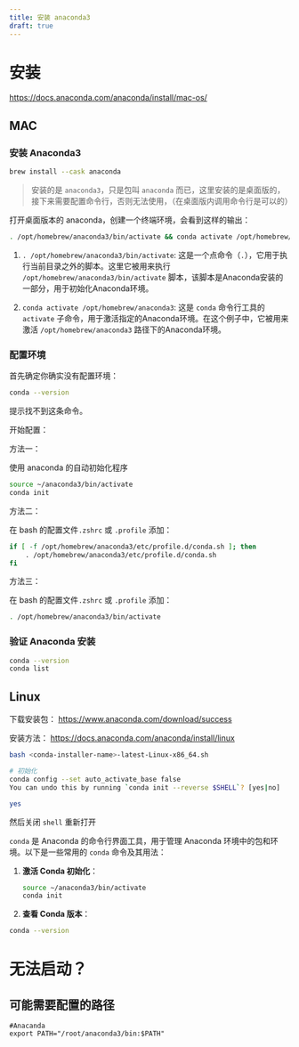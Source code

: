 ```yaml
---
title: 安装 anaconda3
draft: true
---
```


# 安装

https://docs.anaconda.com/anaconda/install/mac-os/

## MAC
### 安装 Anaconda3

```bash
brew install --cask anaconda
```

> 安装的是 `anaconda3`，只是包叫 `anaconda` 而已，这里安装的是桌面版的，接下来需要配置命令行，否则无法使用，（在桌面版内调用命令行是可以的）

打开桌面版本的 anaconda，创建一个终端环境，会看到这样的输出：
```bash
. /opt/homebrew/anaconda3/bin/activate && conda activate /opt/homebrew/anaconda3;
```
1. `. /opt/homebrew/anaconda3/bin/activate`: 这是一个点命令（`.`），它用于执行当前目录之外的脚本。这里它被用来执行 `/opt/homebrew/anaconda3/bin/activate` 脚本，该脚本是Anaconda安装的一部分，用于初始化Anaconda环境。
    
2. `conda activate /opt/homebrew/anaconda3`: 这是 `conda` 命令行工具的 `activate` 子命令，用于激活指定的Anaconda环境。在这个例子中，它被用来激活 `/opt/homebrew/anaconda3` 路径下的Anaconda环境。
### 配置环境
首先确定你确实没有配置环境：
```bash
conda --version
```

提示找不到这条命令。

开始配置：

方法一：

使用 anaconda 的自动初始化程序

```bash
source ~/anaconda3/bin/activate 
conda init
```

方法二：

在 bash 的配置文件`.zshrc` 或 `.profile` 添加：

```bash
if [ -f /opt/homebrew/anaconda3/etc/profile.d/conda.sh ]; then
    . /opt/homebrew/anaconda3/etc/profile.d/conda.sh
fi
```

方法三：

在 bash 的配置文件`.zshrc` 或 `.profile` 添加：
```bash
. /opt/homebrew/anaconda3/bin/activate
```

### 验证 Anaconda 安装 

```bash
conda --version
conda list
```



## Linux

下载安装包： https://www.anaconda.com/download/success

安装方法： https://docs.anaconda.com/anaconda/install/linux

```bash
bash <conda-installer-name>-latest-Linux-x86_64.sh
```


```bash
# 初始化
conda config --set auto_activate_base false
You can undo this by running `conda init --reverse $SHELL`? [yes|no]

yes
```

然后关闭 `shell` 重新打开

`conda` 是 Anaconda 的命令行界面工具，用于管理 Anaconda 环境中的包和环境。以下是一些常用的 `conda` 命令及其用法：

1. **激活 Conda 初始化**：
   ```bash
   source ~/anaconda3/bin/activate
   conda init
   ```

2. **查看 Conda 版本**：
```bash
conda --version
```



# 无法启动？
## 可能需要配置的路径

```
#Anacanda
export PATH="/root/anaconda3/bin:$PATH"
```

